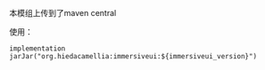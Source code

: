 本模组上传到了maven central

使用：
```
implementation jarJar("org.hiedacamellia:immersiveui:${immersiveui_version}")
```
